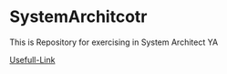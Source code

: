 # SystemArchitcotr
This is Repository for exercising  in System Architect YA 




[Usefull-Link](https://www.journaldev.com/1827/java-design-patterns-example-tutorial)
